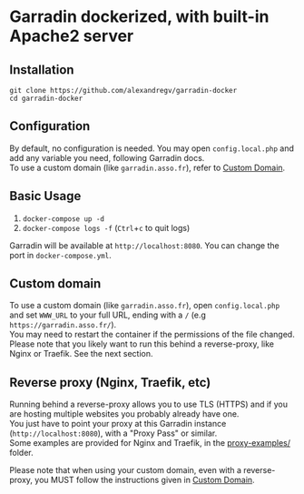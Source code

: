 # Garradin dockerized, with built-in Apache2 server

## Installation

```shell
git clone https://github.com/alexandregv/garradin-docker
cd garradin-docker
```

## Configuration

By default, no configuration is needed. You may open `config.local.php` and add any variable you need, following Garradin docs.  
To use a custom domain (like `garradin.asso.fr`), refer to [Custom Domain](#custom-domain).

## Basic Usage

1. `docker-compose up -d`
2. `docker-compose logs -f` (`Ctrl`+`c` to quit logs)

Garradin will be available at `http://localhost:8080`. You can change the port in `docker-compose.yml`.

## Custom domain

To use a custom domain (like `garradin.asso.fr`), open `config.local.php` and set `WWW_URL` to your full URL, ending with a `/` (e.g `https://garradin.asso.fr/`).  
You may need to restart the container if the permissions of the file changed.  
Please note that you likely want to run this behind a reverse-proxy, like Nginx or Traefik. See the next section.

## Reverse proxy (Nginx, Traefik, etc)

Running behind a reverse-proxy allows you to use TLS (HTTPS) and if you are hosting multiple websites you probably already have one.  
You just have to point your proxy at this Garradin instance (`http://localhost:8080`), with a "Proxy Pass" or similar.  
Some examples are provided for Nginx and Traefik, in the [proxy-examples/](./proxy-examples/) folder.

Please note that when using your custom domain, even with a reverse-proxy, you MUST follow the instructions given in [Custom Domain](#custom-domain).
